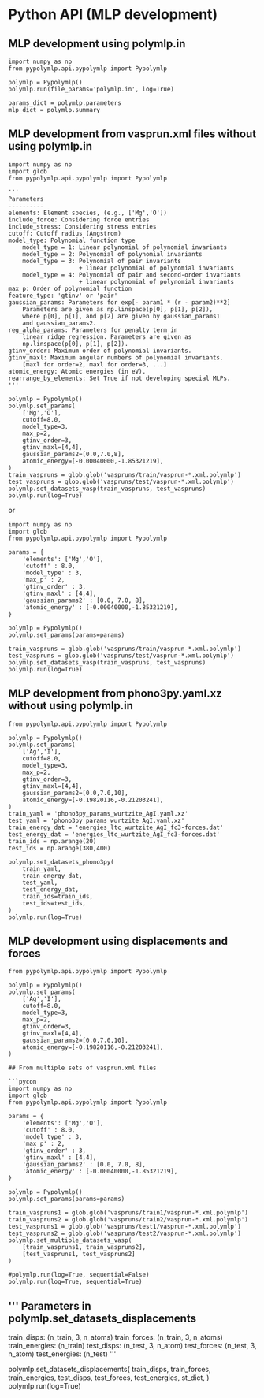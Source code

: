 # Python API (MLP development)

## MLP development using polymlp.in
```
import numpy as np
from pypolymlp.api.pypolymlp import Pypolymlp

polymlp = Pypolymlp()
polymlp.run(file_params='polymlp.in', log=True)

params_dict = polymlp.parameters
mlp_dict = polymlp.summary
```

## MLP development from vasprun.xml files without using polymlp.in
```
import numpy as np
import glob
from pypolymlp.api.pypolymlp import Pypolymlp

'''
Parameters
----------
elements: Element species, (e.g., ['Mg','O'])
include_force: Considering force entries
include_stress: Considering stress entries
cutoff: Cutoff radius (Angstrom)
model_type: Polynomial function type
    model_type = 1: Linear polynomial of polynomial invariants
    model_type = 2: Polynomial of polynomial invariants
    model_type = 3: Polynomial of pair invariants
                    + linear polynomial of polynomial invariants
    model_type = 4: Polynomial of pair and second-order invariants
                    + linear polynomial of polynomial invariants
max_p: Order of polynomial function
feature_type: 'gtinv' or 'pair'
gaussian_params: Parameters for exp[- param1 * (r - param2)**2]
    Parameters are given as np.linspace(p[0], p[1], p[2]),
    where p[0], p[1], and p[2] are given by gaussian_params1
    and gaussian_params2.
reg_alpha_params: Parameters for penalty term in
    linear ridge regression. Parameters are given as
    np.linspace(p[0], p[1], p[2]).
gtinv_order: Maximum order of polynomial invariants.
gtinv_maxl: Maximum angular numbers of polynomial invariants.
    [maxl for order=2, maxl for order=3, ...]
atomic_energy: Atomic energies (in eV).
rearrange_by_elements: Set True if not developing special MLPs.
'''

polymlp = Pypolymlp()
polymlp.set_params(
    ['Mg','O'],
    cutoff=8.0,
    model_type=3,
    max_p=2,
    gtinv_order=3,
    gtinv_maxl=[4,4],
    gaussian_params2=[0.0,7.0,8],
    atomic_energy=[-0.00040000,-1.85321219],
)
train_vaspruns = glob.glob('vaspruns/train/vasprun-*.xml.polymlp')
test_vaspruns = glob.glob('vaspruns/test/vasprun-*.xml.polymlp')
polymlp.set_datasets_vasp(train_vaspruns, test_vaspruns)
polymlp.run(log=True)
```
or
```
import numpy as np
import glob
from pypolymlp.api.pypolymlp import Pypolymlp

params = {
    'elements': ['Mg','O'],
    'cutoff' : 8.0,
    'model_type' : 3,
    'max_p' : 2,
    'gtinv_order' : 3,
    'gtinv_maxl' : [4,4],
    'gaussian_params2' : [0.0, 7.0, 8],
    'atomic_energy' : [-0.00040000,-1.85321219],
}

polymlp = Pypolymlp()
polymlp.set_params(params=params)

train_vaspruns = glob.glob('vaspruns/train/vasprun-*.xml.polymlp')
test_vaspruns = glob.glob('vaspruns/test/vasprun-*.xml.polymlp')
polymlp.set_datasets_vasp(train_vaspruns, test_vaspruns)
polymlp.run(log=True)
```

## MLP development from phono3py.yaml.xz without using polymlp.in

```
from pypolymlp.api.pypolymlp import Pypolymlp

polymlp = Pypolymlp()
polymlp.set_params(
    ['Ag','I'],
    cutoff=8.0,
    model_type=3,
    max_p=2,
    gtinv_order=3,
    gtinv_maxl=[4,4],
    gaussian_params2=[0.0,7.0,10],
    atomic_energy=[-0.19820116,-0.21203241],
)
train_yaml = 'phono3py_params_wurtzite_AgI.yaml.xz'
test_yaml = 'phono3py_params_wurtzite_AgI.yaml.xz'
train_energy_dat = 'energies_ltc_wurtzite_AgI_fc3-forces.dat'
test_energy_dat = 'energies_ltc_wurtzite_AgI_fc3-forces.dat'
train_ids = np.arange(20)
test_ids = np.arange(380,400)

polymlp.set_datasets_phono3py(
    train_yaml,
    train_energy_dat,
    test_yaml,
    test_energy_dat,
    train_ids=train_ids,
    test_ids=test_ids,
)
polymlp.run(log=True)
```

## MLP development using displacements and forces

```
from pypolymlp.api.pypolymlp import Pypolymlp

polymlp = Pypolymlp()
polymlp.set_params(
    ['Ag','I'],
    cutoff=8.0,
    model_type=3,
    max_p=2,
    gtinv_order=3,
    gtinv_maxl=[4,4],
    gaussian_params2=[0.0,7.0,10],
    atomic_energy=[-0.19820116,-0.21203241],
)

## From multiple sets of vasprun.xml files

```pycon
import numpy as np
import glob
from pypolymlp.api.pypolymlp import Pypolymlp

params = {
    'elements': ['Mg','O'],
    'cutoff' : 8.0,
    'model_type' : 3,
    'max_p' : 2,
    'gtinv_order' : 3,
    'gtinv_maxl' : [4,4],
    'gaussian_params2' : [0.0, 7.0, 8],
    'atomic_energy' : [-0.00040000,-1.85321219],
}

polymlp = Pypolymlp()
polymlp.set_params(params=params)

train_vaspruns1 = glob.glob('vaspruns/train1/vasprun-*.xml.polymlp')
train_vaspruns2 = glob.glob('vaspruns/train2/vasprun-*.xml.polymlp')
test_vaspruns1 = glob.glob('vaspruns/test1/vasprun-*.xml.polymlp')
test_vaspruns2 = glob.glob('vaspruns/test2/vasprun-*.xml.polymlp')
polymlp.set_multiple_datasets_vasp(
    [train_vaspruns1, train_vaspruns2],
    [test_vaspruns1, test_vaspruns2]
)

#polymlp.run(log=True, sequential=False)
polymlp.run(log=True, sequential=True)
```


'''
Parameters in polymlp.set_datasets_displacements
-------------------------------------------------
train_disps: (n_train, 3, n_atoms)
train_forces: (n_train, 3, n_atoms)
train_energies: (n_train)
test_disps: (n_test, 3, n_atom)
test_forces: (n_test, 3, n_atom)
test_energies: (n_test)
'''

polymlp.set_datasets_displacements(
    train_disps,
    train_forces,
    train_energies,
    test_disps,
    test_forces,
    test_energies,
    st_dict,
)
polymlp.run(log=True)
```

